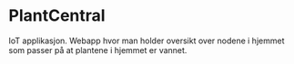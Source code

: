 # PlantCentral
IoT applikasjon. Webapp hvor man holder oversikt over nodene i hjemmet som passer på at plantene i hjemmet er vannet. 
